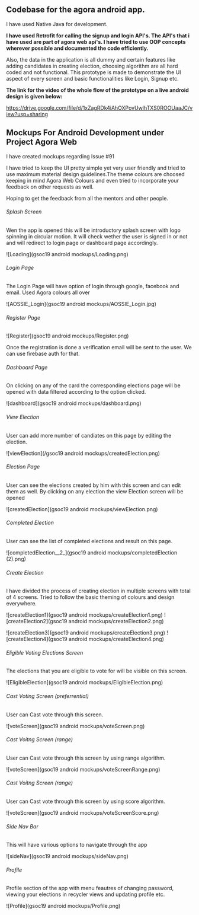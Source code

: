 ## Codebase for the agora android app.

I have used Native Java for development.

**I have used Retrofit for calling the signup and login API's. The API's that i have used are part of agora web api's.
I have tried to use OOP concepts wherever possible and documented the code efficiently.**


Also, the data in the application is all dummy and certain features like adding candidates in creating election, choosing algorithm are all hard coded and not functional. This prototype is made to demonstrate the UI aspect of every screen and basic functionalities like Login, Signup etc.

**The link for the video of the whole flow of the prototype on a live android design is given below:**

https://drive.google.com/file/d/1xZagRDk4iAhOXPovUwIhTXS0ROOUaaJC/view?usp=sharing


## Mockups For Android Development under Project Agora Web
I have created mockups regarding Issue #91


I have tried to keep the UI pretty simple yet very user friendly and tried to use maximum material design guidelines.The theme colours are choosed keeping in mind Agora Web Colours and even tried to incorporate your feedback on other requests as well.


Hoping to get the feedback from all the mentors and other people.


###### Splash Screen

Wen the app is opened this will be introductory splash screen with logo spinning in circular motion. It will check wether the user is signed in or not and will redirect to login page or dashboard page accordingly.

![Loading](gsoc19 android mockups/Loading.png)

###### Login Page

The Login Page will have option of login through google, facebook and email. Used Agora colours all over

![AOSSIE_Login](gsoc19 android mockups/AOSSIE_Login.jpg)

###### Register Page

![Register](gsoc19 android mockups/Register.png)

Once the registration is done a verification email will be sent to the user. We can use firebase auth for that.

###### Dashboard Page

On clicking on any of the card the corresponding elections page will be opened with data filtered according to the option clicked.

![dashboard](gsoc19 android mockups/dashboard.png)


###### View Election 

User can add more number of candiates on this page by editing the election. 

![viewElection](/gsoc19 android mockups/createdElection.png)


###### Election Page

User can see the elections created by him with this screen and can edit them as well. By clicking on any election the view Election screen will be opened

![createdElection](gsoc19 android mockups/viewElection.png)


###### Completed Election

User can see the list of completed elections and result on this page.

![completedElection__2_](gsoc19 android mockups/completedElection (2).png)

###### Create Election

I have divided the process of creating election in multiple screens with total of 4 screens. Tried to follow the basic theming of colours and design everywhere.

![createElection1](gsoc19 android mockups/createElection1.png)    ![createElection2](gsoc19 android mockups/createElection2.png)

![createElection3](gsoc19 android mockups/createElection3.png)    ![createElection4](gsoc19 android mockups/createElection4.png)

###### Eligible Voting Elections Screen

The elections that you are eligible to vote for will be visible on this screen.

![EligibleElection](gsoc19 android mockups/EligibleElection.png)

###### Cast Voting Screen (preferrential)

User can Cast vote through this screen.

![voteScreen](gsoc19 android mockups/voteScreen.png)

###### Cast Voitng Screen (range)

User can Cast vote through this screen by using range algorithm.

![voteScreen](gsoc19 android mockups/voteScreenRange.png)

###### Cast Voitng Screen (range)

User can Cast vote through this screen by using score algorithm.

![voteScreen](gsoc19 android mockups/voteScreenScore.png)


###### Side Nav Bar

This will have various options to navigate through the app

![sideNav](gsoc19 android mockups/sideNav.png)

###### Profile

Profile section of the app with menu feautres of changing password, viewing your elections in recycler views and updating profile etc.

![Profile](gsoc19 android mockups/Profile.png)

